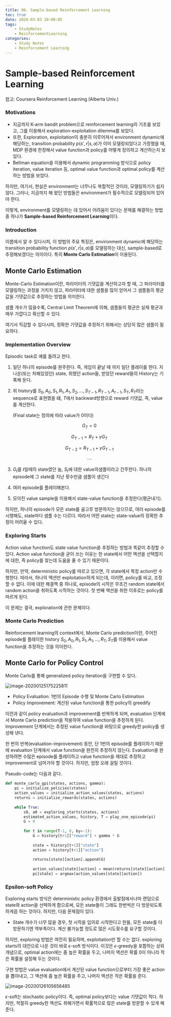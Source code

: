 ```yaml
---
title: 06. Sample-based Reinforcement Learning
toc: true
date: 2020-03-03 10:00:05
tags:
	- StudyNotes
	- ReinforcementLearning
categories:
	- Study Notes
	- Reinforcement Learning
---
```




# Sample-based Reinforcement Learning



참고: Coursera Reinforcement Learning (Alberta Univ.)

### Motivations

- 지금까지 K-arm bandit problem으로 reinforcement learning의 기초를 보았고, 그를 이용해서 exploration-exploitation dilemma를 보았다.
- 또한, Exploration, exploitation이 충분히 이루어져서 environment dynamic에 해당하는, transition probability $p(s',r|s,a)$가 이미 모델링되었다고 가정했을 때, MDP 환경에 한정해서 value function과 policy를 어떻게 정의하고 계산하는지 보았다.
- Bellman equation을 이용해서 dynamic programming 방식으로 policy iteration, value iteration 등, optimal value function과 optimal policy를 계산하는 방법을 보았다.

하지만, 여기서, 현실은 environment는 너무나도 복합적인 것이라, 모델링하기가 쉽지 않다. 그러나, 지금까지 해 왔던 방법들은 environment가 필수적으로 모델링되어 있어야 한다.

이렇게, environment를 모델링하는 데 있어서 어려움이 있다는 문제를 해결하는 방법 중 하나가 **Sample-based Reinforcement Learning**이다.



### Introduction

이름에서 알 수 있다시피, 이 방법의 주요 특징은, environment dynamic에 해당하는 transition probability function $p(s',r|s,a)$를 모델링하는 대신, sample-based로 추정해보겠다는 의미이다. 특히 **Monte Carlo Estimation**이 이용된다.



## Monte Carlo Estimation

Monte-Carlo Estimation이란, 파라미터의 기댓값을 계산하고자 할 때, 그 파라미터를 모델링하는 과정을 거치지 않고, 파라미터에 대한 샘플을 많이 얻어서 그 샘플들의 평균값을 기댓값으로 추정하는 방법을 의미한다.

샘플 개수가 많을수록, Central Limit Theorem에 의해, 샘플들의 평균은 실제 평균과 매우 가깝다고 확신할 수 있다.

여기서 직감할 수 있다시피, 정확한 기댓값을 추정하기 위해서는 상당히 많은 샘플이 필요하다.



### Implementation Overview

Episodic task로 예를 들려고 한다.

1. 일단 하나의 episode를 완주한다. 즉, 게임이 끝날 때 까지 일단 플레이를 한다. 지나온(또는 처해있었던) state, 취했던 action들, 받았던 reward들의 History는 기록해 둔다.

2. 위 history를 $S_0, A_0, S_1, R_1, A_1, S_2, ..., S_{T-1}, R_{T-1}, A_{t-1}, S_T, R_T$라는 sequence로 표현했을 떄, $T$에서 backward방향으로 reward 기댓값, 즉, value를 계산한다.

   (Final state는 정의에 따라 value가 0이다)
   
   $$
   G_T = 0
   $$

   $$
   G_{T-1} = R_{T} + \gamma G_T
   $$

   $$
   G_{T-2} = R_{T-1} + \gamma G_{T-1}
   $$

   $$
   \cdots
   $$

3. $G_t$를 $t$일때의 state였던 놈, $S_t$에 대한 value의샘플이라고 간주한다. 하나의 episode에 그 state를 지난 횟수만큼 샘플이 생긴다

4. 여러 episode를 플레이해본다.

5. 모아진 value sample을 이용해서 state-value function을 추정한다(평균내기).

하지만, 하나의 episode가 모든 state를 골고루 방문하지는 않으므로, 여러 episode를 시행해도, state마다 샘플 수는 다르다. 따라서 어떤 state는 state-value의 정확한 추정이 어려울 수 있다.



### Exploring Starts

Action value function도 state value function을 추정하는 방법과 똑같이 추정할 수 있다. Action value function을 굳이 쓰는 이유는 한 state에서 어떤 액션을 선택할지에 대한, 즉 policy를 찾는데 도움을 줄 수 있기 때문이다.

하지만, 만약, deterministic policy를 따르고 있으면, 각 state에서 특정 action만 수행한다. 따라서, 하나의 액션만 exploitation하게 되는데, 이러면, policy를 비교, 조정할 수 없다. 이에 대한 해결책 중 하나로, episode의 시작은 무조건 random state에서 random action을 취하도록 시작하는 것이다. 첫 번째 액션을 취한 이후로는 policy를 따르게 된다.

이 문제는 결국, exploration에 관한 문제이다.



### Monte Carlo Prediction

Reinforcement learning의 context에서, Monte Carlo prediction이란, 주어진 episode를 플레이한 history $S_0, A_0, R_1, S_1, A_1, ..., R_T, S_T$를 이용해서 value function을 추정하는 것을 의미한다.



## Monte Carlo for Policy Control

Monte Carlo를 통해 generalized policy iteration을 구현할 수 있다.

![image-20200125175225811](https://raw.githubusercontent.com/wayexists02/my-study-note/image/typora/image/image-20200125175225811.png)

- Policy Evaluation: 1번의 Episode 수행 및 Monte Carlo Estimation
- Policy Improvement: 계산된 value function을 통한 policy의 greedify

이전과 같이 policy evaluation과 improvement를 반복하게 되며, evaluation 단계에서 Monte Carlo prediction을 적용하여 value function을 추정하게 된다. Improvement 단계에서는 추정된 value function을 바탕으로 greedy한 policy를 생성해 낸다.

한 번의 반복(evaluation-improvement) 동안, 단 1번의 episode를 플레이하기 때문에 evaluation 단계에서 value function을 완전히 추정하지 않는다. Evaluation을 완성하려면 수많은 episode를 플레이하고 value function을 제대로 추정하고 improvement로 넘어가야 할 것이다. 하지만, 엄청 오래 걸릴 것이다.

Pseudo-code는 다음과 같다.

```python
def monte_carlo_gpi(states, actions, gamma):
    pi = initialize_policies(states)
    action_values = initialize_action_values(states, actions)
    returns = initialize_rewards(states, actions)
    
    while True:
        s0, a0 = exploring_starts(states, actions)
        estimated_action_values, history, T = play_one_episode(pi)
        G = 0
        
        for t in range(T-1, 0, by=-1):
            G = history[t+1]["reward"] + gamma * G
            
            state = history[t+1]["state"]
            action = history[t+1]["action"]
            
            returns[state][action].append(G)
            
            action_values[state][action] = mean(returns[state][action])
            pi[state] = argmax(action_values[state][action])
```



### Epsilon-soft Policy

Exploring starts 방식은 deterministic policy 환경에서 출발점에서나마 랜덤으로 state와 action을 선택하게 함으로써, 모든 state들이 그래도 한번씩은 다 방문되도록 하게끔 하는 것이다. 하지만, 다음 문제점이 있다.

- State 개수가 너무 많을 경우, 첫 시작을 임의로 시작한다고 한들, 모든 state를 다 방문하기엔 역부족이다. 계산 불가능할 정도로 많은 시도횟수를 요구할 것이다.

하지만, exploring 방법은 여전히 필요하며, exploitation만 할 수는 없다. exploring starts의 대안으로 나온 것이 바로 $\epsilon$-soft 방식이다. 이것은 $\epsilon$-greedy을 포함하는 상위 개념으로, optimal action에는 좀 높은 확률을 두고, 나머지 액션은 확률 0이 아니라 작은 확률을 설정해 두는 것이다.

구현 방법은 value evaluation에서 계산된 value function으로부터 가장 좋은 action을 뽑아내고, 그 액션에 좀 높은 확률을 주고, 나머지 액션은 작은 확률을 준다.

![image-20200126105656485](https://raw.githubusercontent.com/wayexists02/my-study-note/image/typora/image/image-20200126105656485.png)

$\epsilon$-soft는 stochastic policy이다. 즉, optimal policy보다는 value 기댓값이 적다. 하지만, 적절히 greedy한 액션도 취해가면서 확률적으로 많은 state를 방문할 수 있게 해 준다.